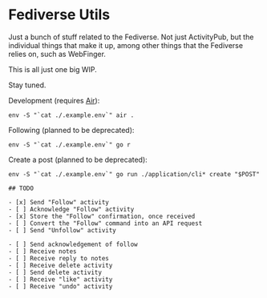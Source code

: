 # Fediverse Utils

Just a bunch of stuff related to the Fediverse. Not just ActivityPub, but the individual things that make it up, among other things that the Fediverse relies on, such as WebFinger.

This is all just one big WIP.

Stay tuned.

Development (requires [Air](https://github.com/cosmtrek/air)):

```
env -S "`cat ./.example.env`" air .
```

Following (planned to be deprecated):

```
env -S "`cat ./.example.env`" go r
```

Create a post (planned to be deprecated):

```
env -S "`cat ./.example.env`" go run ./application/cli* create "$POST"

## TODO

- [x] Send "Follow" activity
- [ ] Acknowledge "Follow" activity
- [x] Store the "Follow" confirmation, once received
- [ ] Convert the "Follow" command into an API request
- [ ] Send "Unfollow" activity

- [ ] Send acknowledgement of follow
- [ ] Receive notes
- [ ] Receive reply to notes
- [ ] Receive delete activity
- [ ] Send delete activity
- [ ] Receive "like" activity
- [ ] Receive "undo" activity